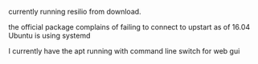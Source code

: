 currently running resilio from download.

the official package complains of failing to connect to upstart
as of 16.04 Ubuntu is using systemd

I currently have the apt running with command line switch for web gui
